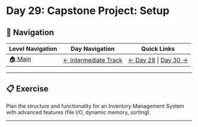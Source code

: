 # Day 29: Capstone Project: Setup

## 🔗 Navigation

| Level Navigation | Day Navigation | Quick Links |
|------------------|----------------|-------------|
| [🏠 Main](../../README.md) | [← Intermediate Track](../README.md) | [← Day 28](../Day28/) \| [Day 30 →](../Day30/) |

---

## 📋 Exercise

Plan the structure and functionality for an Inventory Management System with advanced features (file I/O, dynamic memory, sorting).

---
